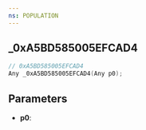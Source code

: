 ```yaml
---
ns: POPULATION
---
```

## _0xA5BD585005EFCAD4

```c
// 0xA5BD585005EFCAD4
Any _0xA5BD585005EFCAD4(Any p0);
```

## Parameters
* **p0**:
